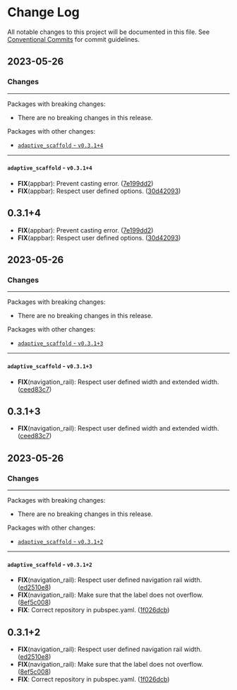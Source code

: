 # Change Log

All notable changes to this project will be documented in this file.
See [Conventional Commits](https://conventionalcommits.org) for commit guidelines.

## 2023-05-26

### Changes

---

Packages with breaking changes:

 - There are no breaking changes in this release.

Packages with other changes:

 - [`adaptive_scaffold` - `v0.3.1+4`](#adaptive_scaffold---v0314)

---

#### `adaptive_scaffold` - `v0.3.1+4`

 - **FIX**(appbar): Prevent casting error. ([7e199dd2](https://github.com/helpisdev/adaptive_scaffold.git/commit/7e199dd2f9f46eb87d1764c723bac71571d12347))
 - **FIX**(appbar): Respect user defined options. ([30d42093](https://github.com/helpisdev/adaptive_scaffold.git/commit/30d42093afa845184e663e0148a3f0beffc54e82))

## 0.3.1+4

 - **FIX**(appbar): Prevent casting error. ([7e199dd2](https://github.com/helpisdev/adaptive_scaffold.git/commit/7e199dd2f9f46eb87d1764c723bac71571d12347))
 - **FIX**(appbar): Respect user defined options. ([30d42093](https://github.com/helpisdev/adaptive_scaffold.git/commit/30d42093afa845184e663e0148a3f0beffc54e82))


## 2023-05-26

### Changes

---

Packages with breaking changes:

 - There are no breaking changes in this release.

Packages with other changes:

 - [`adaptive_scaffold` - `v0.3.1+3`](#adaptive_scaffold---v0313)

---

#### `adaptive_scaffold` - `v0.3.1+3`

 - **FIX**(navigation_rail): Respect user defined width and extended width. ([ceed83c7](https://github.com/helpisdev/adaptive_scaffold.git/commit/ceed83c7ee524f00665da47b8bd0198d6c258166))

## 0.3.1+3

 - **FIX**(navigation_rail): Respect user defined width and extended width. ([ceed83c7](https://github.com/helpisdev/adaptive_scaffold.git/commit/ceed83c7ee524f00665da47b8bd0198d6c258166))


## 2023-05-26

### Changes

---

Packages with breaking changes:

 - There are no breaking changes in this release.

Packages with other changes:

 - [`adaptive_scaffold` - `v0.3.1+2`](#adaptive_scaffold---v0312)

---

#### `adaptive_scaffold` - `v0.3.1+2`

 - **FIX**(navigation_rail): Respect user defined navigation rail width. ([ed2510e8](https://github.com/helpisdev/adaptive_scaffold.git/commit/ed2510e89ed26ba1881138df2668cf224ed14bef))
 - **FIX**(navigation_rail): Make sure that the label does not overflow. ([8ef5c008](https://github.com/helpisdev/adaptive_scaffold.git/commit/8ef5c0083f01f4d0bcd19dad00bcca5cb63f6640))
 - **FIX**: Correct repository in pubspec.yaml. ([1f026dcb](https://github.com/helpisdev/adaptive_scaffold.git/commit/1f026dcb1a883dbf8c4b7ef505551603a932a090))

## 0.3.1+2

 - **FIX**(navigation_rail): Respect user defined navigation rail width. ([ed2510e8](https://github.com/helpisdev/adaptive_scaffold.git/commit/ed2510e89ed26ba1881138df2668cf224ed14bef))
 - **FIX**(navigation_rail): Make sure that the label does not overflow. ([8ef5c008](https://github.com/helpisdev/adaptive_scaffold.git/commit/8ef5c0083f01f4d0bcd19dad00bcca5cb63f6640))
 - **FIX**: Correct repository in pubspec.yaml. ([1f026dcb](https://github.com/helpisdev/adaptive_scaffold.git/commit/1f026dcb1a883dbf8c4b7ef505551603a932a090))

